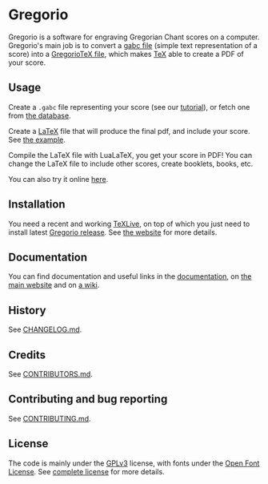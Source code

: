 # Gregorio

Gregorio is a software for engraving Gregorian Chant scores on a computer. Gregorio's main job is to convert a [gabc file](http://home.gna.org/gregorio/gabc/) (simple text representation of a score) into a [GregorioTeX file](http://home.gna.org/gregorio/gregoriotex/), which makes [TeX](http://home.gna.org/gregorio/gregoriotex/tex) able to create a PDF of your score.

## Usage

Create a `.gabc` file representing your score (see our [tutorial](http://home.gna.org/gregorio/tutorial/tutorial-gabc-01)), or fetch one from [the database](http://gregobase.selapa.net/).

Create a [LaTeX](http://fr.wikipedia.org/wiki/LaTeX) file that will produce the final pdf, and include your score. See [the example](examples/main-lualatex.tex).

Compile the LaTeX file with LuaLaTeX, you get your score in PDF! You can change the LaTeX file to include other scores, create booklets, books, etc.

You can also try it online [here](http://dev.illuminarepublications.com/gregorio/).

## Installation

You need a recent and working [TeXLive](https://www.tug.org/texlive/), on top of which you just need to install latest [Gregorio release](https://github.com/gregorio-project/gregorio/releases). See [the website](http://home.gna.org/gregorio/installation) for more details.

## Documentation

You can find documentation and useful links in the [documentation](doc/), on [the main website](http://home.gna.org/gregorio/) and on [a wiki](http://gregoriochant.org).

## History

See [CHANGELOG.md](CHANGELOG.md).

## Credits

See [CONTRIBUTORS.md](CONTRIBUTORS.md).

## Contributing and bug reporting

See [CONTRIBUTING.md](CONRIBUTING.md).

## License

The code is mainly under the [GPLv3](https://www.gnu.org/licenses/quick-guide-gplv3.en.html) license, with fonts under the [Open Font License](http://scripts.sil.org/cms/scripts/page.php?site_id=nrsi&id=OFL). See [complete license](COPYING.md) for more details.
